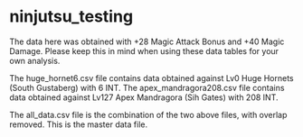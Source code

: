 # ninjutsu_testing

The data here was obtained with +28 Magic Attack Bonus and +40 Magic Damage. Please keep this in mind when using these data tables for your own analysis.

The huge_hornet6.csv file contains data obtained against Lv0 Huge Hornets (South Gustaberg) with 6 INT.
The apex_mandragora208.csv file contains data obtained against Lv127 Apex Mandragora (Sih Gates) with 208 INT.

The all_data.csv file is the combination of the two above files, with overlap removed. This is the master data file.
